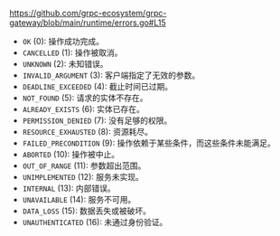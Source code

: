 https://github.com/grpc-ecosystem/grpc-gateway/blob/main/runtime/errors.go#L15

- `OK` (0): 操作成功完成。
- `CANCELLED` (1): 操作被取消。
- `UNKNOWN` (2): 未知错误。
- `INVALID_ARGUMENT` (3): 客户端指定了无效的参数。
- `DEADLINE_EXCEEDED` (4): 截止时间已过期。
- `NOT_FOUND` (5): 请求的实体不存在。
- `ALREADY_EXISTS` (6): 实体已存在。
- `PERMISSION_DENIED` (7): 没有足够的权限。
- `RESOURCE_EXHAUSTED` (8): 资源耗尽。
- `FAILED_PRECONDITION` (9): 操作依赖于某些条件，而这些条件未能满足。
- `ABORTED` (10): 操作被中止。
- `OUT_OF_RANGE` (11): 参数超出范围。
- `UNIMPLEMENTED` (12): 服务未实现。
- `INTERNAL` (13): 内部错误。
- `UNAVAILABLE` (14): 服务不可用。
- `DATA_LOSS` (15): 数据丢失或被破坏。
- `UNAUTHENTICATED` (16): 未通过身份验证。